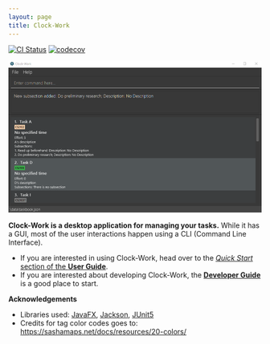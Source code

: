 ```yaml
---
layout: page
title: Clock-Work
---
```


[![CI Status](https://github.com/AY2223S2-CS2103T-W13-3/tp/workflows/Java%20CI/badge.svg)](https://github.com/se-edu/addressbook-level3/actions)
[![codecov](https://codecov.io/gh/AY2223S2-CS2103T-W13-3/tp/branch/master/graph/badge.svg)](https://codecov.io/gh/se-edu/addressbook-level3)

![Ui](images/Ui.png)

**Clock-Work is a desktop application for managing your tasks.**
While it has a GUI, most of the user interactions happen using a CLI (Command Line Interface).

* If you are interested in using Clock-Work, head over to the [_Quick Start_ section of the **User Guide**](UserGuide.html#quick-start).
* If you are interested about developing Clock-Work, the [**Developer Guide**](DeveloperGuide.html) is a good place to start.


**Acknowledgements**

* Libraries used: [JavaFX](https://openjfx.io/), [Jackson](https://github.com/FasterXML/jackson), [JUnit5](https://github.com/junit-team/junit5)
* Credits for tag color codes goes to: https://sashamaps.net/docs/resources/20-colors/
